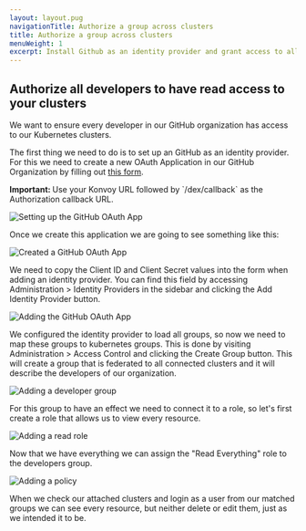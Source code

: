 ```yaml
---
layout: layout.pug
navigationTitle: Authorize a group across clusters
title: Authorize a group across clusters
menuWeight: 1
excerpt: Install Github as an identity provider and grant access to all developers
---
```


## Authorize all developers to have read access to your clusters

We want to ensure every developer in our GitHub organization has access to our Kubernetes clusters.

The first thing we need to do is to set up an GitHub as an identity provider. For this we need to create a new OAuth Application in our GitHub Organization by filling out [this form](https://github.com/settings/applications/new).

<p class="message--info"><strong>Important: </strong>
Use your Konvoy URL followed by `/dex/callback` as the Authorization callback URL.
</p>

![Setting up the GitHub OAuth App](/ksphere/kommander/1.0/img/tutorial-idp-github-oauth-app.png)

Once we create this application we are going to see something like this:

![Created a GitHub OAuth App](/ksphere/kommander/1.0/img/tutorial-idp-github-oauth-created.png)

We need to copy the Client ID and Client Secret values into the form when adding an identity provider. You can find this field by accessing Administration > Identity Providers in the sidebar and clicking the Add Identity Provider button.

![Adding the GitHub OAuth App](/ksphere/kommander/1.0/img/tutorial-idp-github-added.png)

We configured the identity provider to load all groups, so now we need to map these groups to kubernetes groups. This is done by visiting Administration > Access Control and clicking the Create Group button.
This will create a group that is federated to all connected clusters and it will describe the developers of our organization.

![Adding a developer group](/ksphere/kommander/1.0/img/tutorial-auth-developer-group.png)

For this group to have an effect we need to connect it to a role, so let's first create a role that allows us to view every resource.

![Adding a read role](/ksphere/kommander/1.0/img/tutorial-auth-developer-role.png)

Now that we have everything we can assign the "Read Everything" role to the developers group.

![Adding a policy](/ksphere/kommander/1.0/img/tutorial-auth-developer-policy.png)

When we check our attached clusters and login as a user from our matched groups we can see every resource, but neither delete or edit them, just as we intended it to be.
